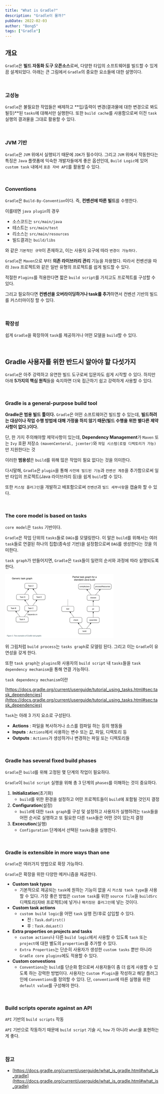 ```yaml
---
title: "What is Gradle?"
description: "Gradle이 몰까?"
pubDate: 2022-02-03
author: "Bong5"
tags: ["Gradle"]
---
```

## 개요

`Gradle`은 **빌드 자동화 도구 오픈소스**로써, 다양한 타입의 소프트웨어를 빌드할 수 있게끔 설계되었다. 아래는 큰 그림에서 `Gradle`의 중요한 요소들에 대한 설명이다.

<br>

### 고성능

`Gradle`은 불필요한 작업들은 배제하고 **입/출력이 변경(결과물에 대한 변경으로 봐도 될듯)**된 `tasks`에 대해서만 실행한다. 또한 `build cache`를 사용함으로써 이전 `task` 실행의 결과물을 그대로 활용할 수 있다.

<br>

### JVM 기반

`Gradle`은 `JVM` 위에서 실행되기 때문에 `JDK`가 필수이다. 그리고 `JVM` 위에서 작동한다는 특징은 `Java` 플랫폼에 익숙한 개발자들에게 좋은 옵션인데, `Build Logic`에 있어 `custom task` 내에서 `표준 자바 API`를 활용할 수 있다.

<br>

### Conventions

`Gradle`은 `Build-By-Convention`이다. 즉, **컨벤션에 따른 빌드**를 수행한다.

이를테면 `java plugin`의 경우

- 소스코드는 `src/main/java`
- 테스트는 `src/main/test`
- 리소스는 `src/main/resources`
- 빌드결과는 `build/libs`

와 같은 `기본적인 규약`이 존재하고, 이는 사용자 요구에 따라 `변경이 가능하다.`

`Gradle`은 `Maven`으로 부터 **의존 라이브러리 관리** 기능을 차용했다. 따라서 컨벤션을 따라 `Java` 프로젝트와 같은 일반 유형의 프로젝트를 쉽게 빌드할 수 있다.

적절한 `Plugins`를 적용한다면 짧은 `build script`를 가지고도 프로젝트를 구성할 수 있다.

그리고 필요하다면 **컨벤션을 오버라이딩하거나 task를 추가**하면서 컨벤션 기반의 빌드를 커스터마이징 할 수 있다.

<br>

### 확장성

쉽게 `Gradle`을 확장하여 `task`를 제공하거나 어떤 모델을 `build`할 수 있다.

<br>

## Gradle 사용자를 위한 반드시 알아야 할 다섯가지

`Gradle`은 아주 강력하고 유연한 빌드 도구로써 입문자도 쉽게 시작할 수 있다. 하지만 아래 **5가지의 핵심 원칙**들을 숙지하면 더욱 접근하기 쉽고 강력하게 사용할 수 있다.

<br>

### Gradle is a general-purpose build tool

**Gradle은 범용 빌드 툴이다.** `Gradle`은 어떤 소프트웨어건 빌드할 수 있는데, **빌드하려는 대상이나 작업 수행 방법에 대해 가정을 하지 않기 때문(빌드 수행을 위한 별다른 제약 사항이 없다.)이다.**

단, 한 가지 주의해야할 제약사항이 있는데, **Dependency Management**가 `Maven` 또는 `Ivy` 호환 저장소 `(mavenCenteral, jcenter)`와 `파일 시스템(로컬 디렉토리가 가능)`만 지원한다는 것

이러한 **범용성**은 `build`를 위해 많은 작업이 필요 없다는 것을 의미한다.

다시말해, `Gradle`은 `plugin`을 통해 `사전에 빌드된 기능`과 `컨벤션 계층`을 추가함으로써 일반 타입의 프로젝트(Java 라이브러리 등)을 쉽게 `build`할 수 있다.

또한 `커스텀 플러그인`을 개발하고 배포함으로써 `컨벤션`과 `빌드 세부사항`을 캡슐화 할 수 있다.

<br>

### The core model is based on tasks

`core model`은 `tasks` 기반이다.

`Gradle`은 작업 단위의 `tasks`들로 `DAGs`를 모델링한다. 이 말은 `build`를 위해서는 여러 `task`들로 연결된 하나의 집합(종속성 기반)을 설정함으로써 `DAG`를 생성한다는 것을 의미한다.

`task graph`가 만들어지면, `Gradle`은  `task`들이 일련의 순서와 과정에 따라 실행되도록 한다.

<img src="/assets/img/gradle3.GIF" width="70%" height="auto" >

위 그림처럼 `build process`는 `tasks graph`로 모델링 된다. 그리고 이는 `Gradle`이 유연성을 갖게 한다.

또한 `task graph`는 `plugins`와 사용자의 `build script` 내 `tasks`들을 `task dependency mechanism`을 통해 연결 가능하다.

`task dependency mechanism`이란

[https://docs.gradle.org/current/userguide/tutorial_using_tasks.html#sec:task_dependencies](https://docs.gradle.org/current/userguide/tutorial_using_tasks.html#sec:task_dependencies)

`Task`는 아래 3 가지 요소로 구성된다.

- **Actions** : 파일을 복사하거나 소스를 컴파일 하는 등의 행동들
- **Inputs** : `Actions`에서 사용하는 변수 또는 값, 파일, 디렉토리 등
- **Outputs** : `Actions`가 생성하거나 변경하는 파일 또는 디렉토리들

<br>

### Gradle has several fixed build phases

`Gradle`은 `build`를 위해 고정된 몇 단계의 작업이 필요하다.

`Gradle`이 `build script` 실행을 위해 총 3 단계의 `phases`를 이해하는 것이 중요하다.

1. **Initialization**(초기화)
    - `build`를 위한 환경을 설정하고 어떤 프로젝트들이 `build`에 포함될 것인지 결정
2. **Configuration**(설정)
    - `build`에 대한 `task graph`를 구성 및 설정하고 사용자가 실행하려는 `task`들을 어떤 순서로 실행하고 또 필요한 다른 `task`들은 어떤 것이 있는지 결정
3. **Excecution**(실행)
    - `Configuration` 단계에서 선택된 `tasks`들을 실행한다.

<br>

### Gradle is extensible in more ways than one

`Gradle`은 여러가지 방법으로 확장 가능하다.

`Gradle`은 확장을 위한 다양한 메커니즘을 제공한다.

- **Custom task types**
    - 기본적으로 제공되는 `task`에 원하는 기능이 없을 시 `커스텀 task type`을 사용할 수 있다. 가장 좋은 방법은 `custom task`를 위한 `source file`을 `buildSrc` 디렉토리(자바 프로젝트)에 넣거나 `패키징된 플러그인`에 넣는 것이다.
- **Custom task actions**
    - `custom build logic`을 어떤 `task` 실행 전/후로 삽입할 수 있다.
        - 전 : `Task.doFirst()`
        - 후 : `Task.doLast()`
- **Extra properties on projects and tasks**
    - `custom actions`나 다른 `build logic`에서 사용할 수 있도록 `task` 또는 `project`에 대한 별도의 `properties`를 추가할 수 있다.
    - `Extra Properties`는 단순히 사용자가 생성한 `custom tasks` 뿐만 아니라 `Gradle core plugins`에도 적용할 수 있다.
- **Custom convestions**
    - `Conventions`는 `build`를 단순화 함으로써 사용자들이 좀 더 쉽게 사용할 수 있도록 하는 강력한 방법이다. 사용자는 `Custom Plugin`을 작성하고 해당 플러그인에 `Conventions`를 정의할 수 있다. 단, `convention`에 따른 실행을 위한 `default value`를 구성해야 한다.

<br>

### Build scripts operate against an API

`API` 기반의 `build scripts` 작동

`API` 기반으로 작동하기 때문에 `build script` 기술 시, `how` 가 아니라 `what`을 표현하는게 좋다.

<br>

### 참고

- [https://docs.gradle.org/current/userguide/what_is_gradle.html#what_is_gradle](https://docs.gradle.org/current/userguide/what_is_gradle.html#what_is_gradle)